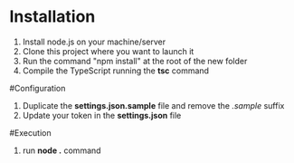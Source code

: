 # Installation
1. Install node.js on your machine/server
2. Clone this project where you want to launch it
3. Run the command "npm install" at the root of the new folder
4. Compile the TypeScript running the __tsc__ command

#Configuration
1. Duplicate the __settings.json.sample__ file and remove the _.sample_ suffix
2. Update your token in the __settings.json__ file

#Execution
1. run __node .__ command